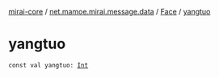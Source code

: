 [mirai-core](../../index.md) / [net.mamoe.mirai.message.data](../index.md) / [Face](index.md) / [yangtuo](./yangtuo.md)

# yangtuo

`const val yangtuo: `[`Int`](https://kotlinlang.org/api/latest/jvm/stdlib/kotlin/-int/index.html)